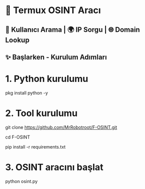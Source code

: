 # 🚀 Termux OSINT Aracı
## 👤 Kullanıcı Arama | 🌍 IP Sorgu | 🌐 Domain Lookup


## ✨ Başlarken - Kurulum Adımları

# 1. Python kurulumu
pkg install python -y

# 2. Tool kurulumu

git clone https://github.com/MrRobotroot/F-OSINT.git

cd F-OSINT

pip install -r requirements.txt


# 3. OSINT aracını başlat
python osint.py
